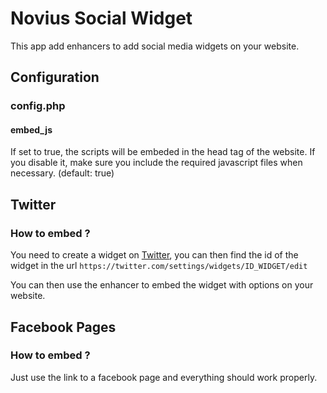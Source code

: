 # Novius Social Widget

This app add enhancers to add social media widgets on your website.

## Configuration

### config.php

#### embed_js

If set to true, the scripts will be embeded in the head tag of the website. If you disable it, make sure you include
the required javascript files when necessary. (default: true)

## Twitter

### How to embed ?

You need to create a widget on [Twitter](https://twitter.com/settings/widgets), you can then find the id of the widget
in the url ```https://twitter.com/settings/widgets/ID_WIDGET/edit```

You can then use the enhancer to embed the widget with options on your website.

## Facebook Pages

### How to embed ?

Just use the link to a facebook page and everything should work properly.